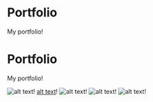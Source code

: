 # Portfolio
My portfolio!

# Portfolio
My portfolio!

![alt text](<Screenshot 2024-12-29 221833.png>)!
[alt text](<Screenshot 2024-12-29 221916.png>)!
![alt text](<Screenshot 2024-12-29 221943.png>)!
![alt text](<Screenshot 2024-12-29 221952.png>)!
![alt text](<Screenshot 2024-12-29 222024.png>)!
